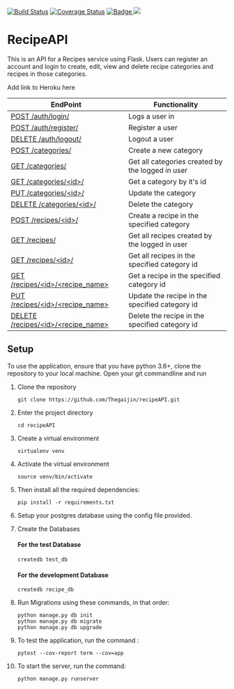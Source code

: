 [![Build Status](https://travis-ci.org/Thegaijin/RecipeAPI.svg?branch=master)](https://travis-ci.org/Thegaijin/RecipeAPI)
[![Coverage Status](https://coveralls.io/repos/github/Thegaijin/RecipeAPI/badge.svg?branch=validate)](https://coveralls.io/github/Thegaijin/RecipeAPI?branch=validate)
<a href="https://www.python.org/dev/peps/pep-0008/">
<img class="notice-badge" src="https://img.shields.io/badge/code%20style-pep8-orange.svg" alt="Badge"/>
</a>
<a href="https://codeclimate.com/github/Thegaijin/RecipeAPI/maintainability"><img src="https://api.codeclimate.com/v1/badges/c75e4a167e39a25c50aa/maintainability" /></a>

# RecipeAPI

This is an API for a Recipes service using Flask. Users can register an account and login to create, edit, view and delete recipe categories and recipes in those categories.

Add link to Heroku here

| EndPoint                                   | Functionality                                    |
| ------------------------------------------ | ------------------------------------------------ |
| [ POST /auth/login/ ](#)                   | Logs a user in                                   |
| [ POST /auth/register/ ](#)                | Register a user                                  |
| [ DELETE /auth/logout/ ](#)                | Logout a user                                    |
| [ POST /categories/ ](#)                   | Create a new category                            |
| [ GET /categories/ ](#)                    | Get all categories created by the logged in user |
| [ GET /categories/\<id>/ ](#)              | Get a category by it's id                        |
| [ PUT /categories/\<id>/ ](#)              | Update the category                              |
| [ DELETE /categories/\<id>/ ](#)           | Delete the category                              |
| [ POST /recipes/\<id>/ ](#)                | Create a recipe in the specified category        |
| [ GET /recipes/](#)                        | Get all recipes created by the logged in user    |
| [ GET /recipes/\<id>/](#)                  | Get all recipes in the specified category id     |
| [ GET /recipes/\<id>/\<recipe_name>](#)    | Get a recipe in the specified category id        |
| [ PUT /recipes/\<id>/<recipe_name> ](#)    | Update the recipe in the specified category id   |
| [ DELETE /recipes/\<id>/<recipe_name> ](#) | Delete the recipe in the specified category id   |

## Setup

To use the application, ensure that you have python 3.6+, clone the repository to your local machine. Open your git commandline and run

1. Clone the repository

   ```
   git clone https://github.com/Thegaijin/recipeAPI.git
   ```

2. Enter the project directory
   ```
   cd recipeAPI
   ```
3. Create a virtual environment
   ```
   virtualenv venv
   ```
4. Activate the virtual environment
   ```
   source venv/bin/activate
   ```
5. Then install all the required dependencies:
   ```
   pip install -r requirements.txt
   ```
6. Setup your postgres database using the config file provided.

7. Create the Databases

   #### For the test Database

   ```
   createdb test_db
   ```

   #### For the development Database

   ```
   createdb recipe_db
   ```

8. Run Migrations using these commands, in that order:

   ```
   python manage.py db init
   python manage.py db migrate
   python manage.py db upgrade
   ```

9. To test the application, run the command :

   ```
   pytest --cov-report term --cov=app
   ```

10. To start the server, run the command:
    ```
    python manage.py runserver
    ```

